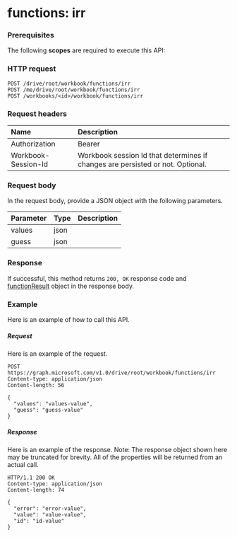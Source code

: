 # functions: irr


### Prerequisites
The following **scopes** are required to execute this API: 
### HTTP request
<!-- { "blockType": "ignored" } -->
```http
POST /drive/root/workbook/functions/irr
POST /me/drive/root/workbook/functions/irr
POST /workbooks/<id>/workbook/functions/irr

```
### Request headers
| Name       | Description|
|:---------------|:----------|
| Authorization  | Bearer <code>|
| Workbook-Session-Id  | Workbook session Id that determines if changes are persisted or not. Optional.|

### Request body
In the request body, provide a JSON object with the following parameters.

| Parameter	   | Type	|Description|
|:---------------|:--------|:----------|
|values|json||
|guess|json||

### Response
If successful, this method returns `200, OK` response code and [functionResult](../resources/functionresult.md) object in the response body.

### Example
Here is an example of how to call this API.
##### Request
Here is an example of the request.
<!-- {
  "blockType": "request",
  "name": "functions_irr"
}-->
```http
POST https://graph.microsoft.com/v1.0/drive/root/workbook/functions/irr
Content-type: application/json
Content-length: 56

{
  "values": "values-value",
  "guess": "guess-value"
}
```

##### Response
Here is an example of the response. Note: The response object shown here may be truncated for brevity. All of the properties will be returned from an actual call.
<!-- {
  "blockType": "response",
  "truncated": true,
  "@odata.type": "microsoft.graph.functionResult"
} -->
```http
HTTP/1.1 200 OK
Content-type: application/json
Content-length: 74

{
  "error": "error-value",
  "value": "value-value",
  "id": "id-value"
}
```

<!-- uuid: 8fcb5dbc-d5aa-4681-8e31-b001d5168d79
2015-10-25 14:57:30 UTC -->
<!-- {
  "type": "#page.annotation",
  "description": "functions: irr",
  "keywords": "",
  "section": "documentation",
  "tocPath": ""
}-->